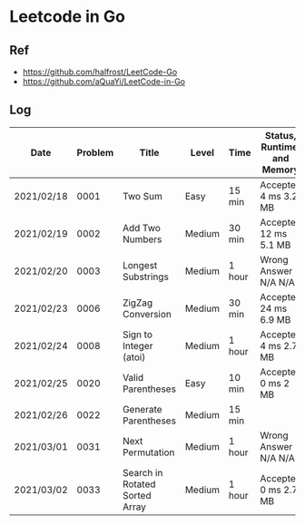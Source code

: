 # Leetcode in Go

## Ref

- <https://github.com/halfrost/LeetCode-Go>
- <https://github.com/aQuaYi/LeetCode-in-Go>

## Log

| Date       | Problem | Title                          | Level  | Time   | Status, Runtime, and Memory |
| ---------- | ------- | ------------------------------ | ------ | ------ | --------------------------- |
| 2021/02/18 | 0001    | Two Sum                        | Easy   | 15 min | Accepted 4 ms 3.2 MB        |
| 2021/02/19 | 0002    | Add Two Numbers                | Medium | 30 min | Accepted 12 ms 5.1 MB       |
| 2021/02/20 | 0003    | Longest Substrings             | Medium | 1 hour | Wrong Answer N/A N/A        |
| 2021/02/23 | 0006    | ZigZag Conversion              | Medium | 30 min | Accepted 24 ms 6.9 MB       |
| 2021/02/24 | 0008    | Sign to Integer (atoi)         | Medium | 1 hour | Accepted 4 ms 2.7 MB        |
| 2021/02/25 | 0020    | Valid Parentheses              | Easy   | 10 min | Accepted 0 ms 2 MB          |
| 2021/02/26 | 0022    | Generate Parentheses           | Medium | 15 min |                             |
| 2021/03/01 | 0031    | Next Permutation               | Medium | 1 hour | Wrong Answer N/A N/A        |
| 2021/03/02 | 0033    | Search in Rotated Sorted Array | Medium | 1 hour | Accepted 0 ms 2.7 MB        |
